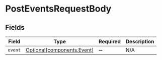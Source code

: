 # PostEventsRequestBody


## Fields

| Field                                                          | Type                                                           | Required                                                       | Description                                                    |
| -------------------------------------------------------------- | -------------------------------------------------------------- | -------------------------------------------------------------- | -------------------------------------------------------------- |
| `event`                                                        | [Optional[components.Event]](../../models/components/event.md) | :heavy_minus_sign:                                             | N/A                                                            |